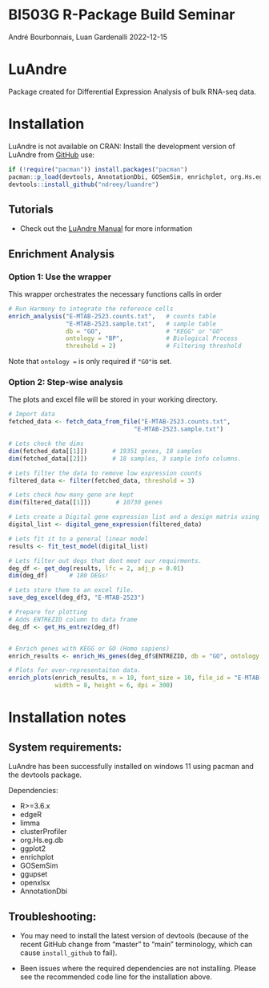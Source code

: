 BI503G R-Package Build Seminar
================
André Bourbonnais, Luan Gardenalli
2022-12-15

<!-- README.md is generated from README.Rmd. Please edit that file -->

# LuAndre

<!-- badges: start -->
<!-- badges: end -->

Package created for Differential Expression Analysis of bulk RNA-seq
data.

# Installation

LuAndre is not available on CRAN: Install the development version of
LuAndre from [GitHub](https://github.com/ndreey/luandre) use:

``` r
if (!require("pacman")) install.packages("pacman")
pacman::p_load(devtools, AnnotationDbi, GOSemSim, enrichplot, org.Hs.eg.db, clusterProfiler, limma, edgeR)
devtools::install_github("ndreey/luandre")
```
## Tutorials

- Check out the [LuAndre Manual](https://rawcdn.githack.com/ndreey/luandre/470d7b98bc5068003c15a983fb3ece0edefcd21f/docs/index.html) for more information

## Enrichment Analysis

### Option 1: Use the wrapper

This wrapper orchestrates the necessary functions calls in order

``` r
# Run Harmony to integrate the reference cells
enrich_analysis("E-MTAB-2523.counts.txt",   # counts table
                "E-MTAB-2523.sample.txt",   # sample table
                db = "GO",                  # "KEGG" or "GO"
                ontology = "BP",            # Biological Process
                threshold = 2)              # Filtering threshold
```

Note that `ontology =` is only required if `"GO"`is set.

### Option 2: Step-wise analysis

The plots and excel file will be stored in your working directory.

``` r
# Import data
fetched_data <- fetch_data_from_file("E-MTAB-2523.counts.txt",
                                   "E-MTAB-2523.sample.txt")

# Lets check the dims
dim(fetched_data[[1]])       # 19351 genes, 18 samples
dim(fetched_data[[2]])       # 18 samples, 3 sample info columns.

# Lets filter the data to remove low expression counts
filtered_data <- filter(fetched_data, threshold = 3)

# Lets check how many gene are kept
dim(filtered_data[[1]])       # 10730 genes

# Lets create a Digital gene expression list and a design matrix using data3
digital_list <- digital_gene_expression(filtered_data)

# Lets fit it to a general linear model
results <- fit_test_model(digital_list)

# Lets filter out degs that dont meet our requirments.
deg_df <- get_deg(results, lfc = 2, adj_p = 0.01)
dim(deg_df)      # 180 DEGs!

# Lets store them to an excel file.
save_deg_excel(deg_df3, "E-MTAB-2523")

# Prepare for plotting
# Adds ENTREZID column to data frame
deg_df <- get_Hs_entrez(deg_df)


# Enrich genes with KEGG or GO (Homo sapiens)
enrich_results <- enrich_Hs_genes(deg_df$ENTREZID, db = "GO", ontology = "BP")

# Plots for over-representaiton data.
enrich_plots(enrich_results, n = 10, font_size = 10, file_id = "E-MTAB-2523", 
             width = 8, height = 6, dpi = 300)
```

# Installation notes

## System requirements:

LuAndre has been successfully installed on windows 11 using pacman and  the devtools
package. 

Dependencies:

- R\>=3.6.x
- edgeR
- limma
- clusterProfiler
- org.Hs.eg.db
- ggplot2
- enrichplot
- GOSemSim
- ggupset
- openxlsx
- AnnotationDbi

## Troubleshooting:

- You may need to install the latest version of devtools (because of the
  recent GitHub change from “master” to “main” terminology, which can
  cause `install_github` to fail).

- Been issues where the required dependencies are not installing. 
  Please see the recommended code line for the installation above.
